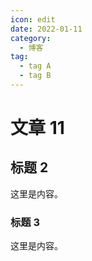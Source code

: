 ```yaml
---
icon: edit
date: 2022-01-11
category:
  - 博客 
tag:
  - tag A
  - tag B
---
```


# 文章 11

## 标题 2

这里是内容。

### 标题 3

这里是内容。
